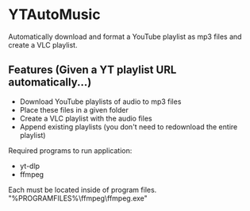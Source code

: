 # YTAutoMusic

Automatically download and format a YouTube playlist as mp3 files and create a VLC playlist.

## Features (Given a YT playlist URL automatically...)
- Download YouTube playlists of audio to mp3 files
- Place these files in a given folder
- Create a VLC playlist with the audio files
- Append existing playlists (you don't need to redownload the entire playlist)

Required programs to run application:
- yt-dlp
- ffmpeg

Each must be located inside of program files.
"%PROGRAMFILES%\ffmpeg\ffmpeg.exe"

